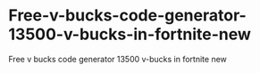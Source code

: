 # Free-v-bucks-code-generator-13500-v-bucks-in-fortnite-new
Free v bucks code generator 13500 v-bucks in fortnite new
